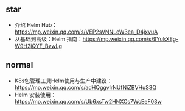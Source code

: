 ## star

* 介绍 Helm Hub：https://mp.weixin.qq.com/s/VEP2sVNNLeW3ea_D4jxvuA
* 从基础到高级：Helm 指南：https://mp.weixin.qq.com/s/9YukXEg-W9H2jQYF_BzwLg

## normal

* K8s包管理工具Helm使用与生产中建议：https://mp.weixin.qq.com/s/adHQggvlrNUfNiZBVHuS3Q
* Helm 安装使用：https://mp.weixin.qq.com/s/Ub6xsTw2HNXCs7WcEeF03w